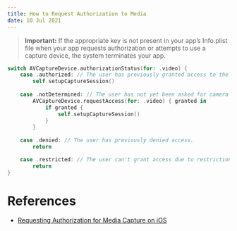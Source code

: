 ```yaml
---
title: How to Request Authorization to Media
date: 10 Jul 2021
---
```


> **Important:**
> If the appropriate key is not present in your app’s Info.plist file when your app 
> requests authorization or attempts to use a capture device, the system terminates 
> your app.

```swift
switch AVCaptureDevice.authorizationStatus(for: .video) {
    case .authorized: // The user has previously granted access to the camera.
        self.setupCaptureSession()
    
    case .notDetermined: // The user has not yet been asked for camera access.
        AVCaptureDevice.requestAccess(for: .video) { granted in
            if granted {
                self.setupCaptureSession()
            }
        }
    
    case .denied: // The user has previously denied access.
        return

    case .restricted: // The user can't grant access due to restrictions.
        return
}
```

# References

- [Requesting Authorization for Media Capture on iOS](https://developer.apple.com/documentation/avfoundation/cameras_and_media_capture/requesting_authorization_for_media_capture_on_ios)
